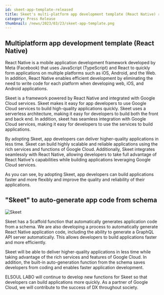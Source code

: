 ```yaml
---
id: skeet-app-template-released
title: Skeet's multi-platform app development template (React Native) released
category: Press Release
thumbnail: /news/2023/03/23/skeet-app-template.png
---
```


## Multiplatform app development template (React Native)

React Native is a mobile application development framework developed by Meta (Facebook) that uses JavaScript (TypeScript) and React to quickly form applications on multiple platforms such as iOS, Android, and the Web. In addition, React Native enables efficient development by eliminating the need to write code for each platform when developing web, iOS, and Android applications.

Skeet is a framework powered by React Native and integrated with Google Cloud services. Skeet makes it easy for app developers to use Google Cloud services to build high-quality applications quickly. Skeet uses a serverless architecture, making it easy for developers to build both the front and back end. In addition, skeet has seamless integration with Google Cloud services, making it easy for developers to use the services to build applications.

By adopting Skeet, app developers can deliver higher-quality applications in less time. Skeet can build highly scalable and reliable applications using the rich services and functions of Google Cloud. Additionally, Skeet integrates seamlessly with React Native, allowing developers to take full advantage of React Native's capabilities while building applications leveraging Google Cloud services.

As you can see, by adopting Skeet, app developers can build applications faster and more flexibly and improve the quality and reliability of their applications.

## "Skeet" to auto-generate app code from schema

![Skeet](/news/2023/03/23/skeet-en.png)

Skeet has a Scaffold function that automatically generates application code from a schema. We are also developing a process to automatically generate React Native application code, including the ability to generate a GraphQL API server automatically. This allows developers to build applications faster and more efficiently.

Skeet will be able to deliver higher-quality applications in less time while taking advantage of the rich services and features of Google Cloud. In addition, the built-in auto-generation function from the schema saves developers from coding and enables faster application development.

ELSOUL LABO will continue to develop new functions for Skeet so that developers can build applications more quickly. As a partner of Google Cloud, we will contribute to the success of DX throughout society.
